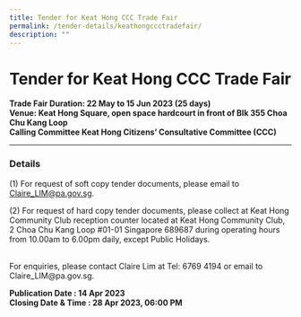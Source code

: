 ```yaml
---
title: Tender for Keat Hong CCC Trade Fair
permalink: /tender-details/keathongccctradefair/
description: ""
---
```

Tender for Keat Hong CCC Trade Fair
=======================================
**Trade Fair Duration: 22 May to 15 Jun 2023 (25 days) <br>
Venue:  Keat Hong Square, open space hardcourt in front of Blk 355 Choa Chu Kang Loop<br>
Calling Committee Keat Hong Citizens’ Consultative Committee (CCC)**
* * *
### Details
(1) For request of soft copy tender documents, please email to Claire_LIM@pa.gov.sg.

(2) For request of hard copy tender documents, please collect at Keat Hong Community Club reception counter located at Keat Hong Community Club, 2 Choa Chu Kang Loop #01-01 Singapore 689687 during operating hours from 10.00am to 6.00pm daily, except Public Holidays.

<br>
For enquiries, please contact Claire Lim at Tel: 6769 4194 or email to Claire_LIM@pa.gov.sg.

**Publication Date : 14 Apr 2023** <br>
**Closing Date &amp; Time : 28 Apr 2023, 06:00 PM**